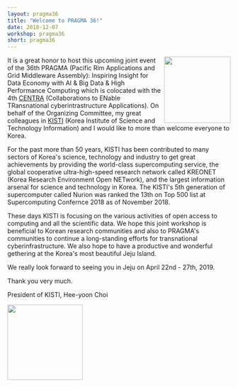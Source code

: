 ```yaml
---
layout: pragma36
title: "Welcome to PRAGMA 36!"
date: 2018-12-07
workshop: pragma36
short: pragma36
---
```


<p>
<img src="/images/pragma36/president-kisti.png" style="width:150px;" align="right"/>
</p>

It is a great honor to host this upcoming joint event of the 36th PRAGMA (Pacific Rim Applications and Grid Middleware Assembly): Inspiring Insight for Data Economy with AI & Big Data & High Performance Computing which is colocated with the 4th <a href="http://www.globalcentra.org/" target="new">CENTRA</a> (Collaborations to ENable TRansnational cyberintrastructure Applications). On behalf of the Organizing Committee, my great colleagues in <a href="https://www.kisti.re.kr/eng/" target="new">KISTI</a> (Korea Institute of Science and Technology Information) and I would like to more than welcome everyone to Korea.

For the past more than 50 years, KISTI has been contributed to many sectors of Korea's science, technology and 
industry to get great achievements by providing the world-class supercomputing service, the global cooperative 
ultra-high-speed research network called KREONET (Korea Research Environment Open NETwork), and the largest 
information arsenal for science and technology in Korea. The KISTI's 5th generation of supercomputer called 
Nurion was ranked the 13th on Top 500 list at Supercomputing Confernce 2018 as of November 2018.

These days KISTI is focusing on the various activities of open access to computing and all the scientific data. We hope 
this joint workshop is beneficial to Korean research communities and also to PRAGMA's communities to 
continue a long-standing efforts for transnational cyberinfrastructure. We also hope to have a productive and 
wonderful gethering at the Korea's most beautiful Jeju Island.

We really look forward to seeing you in Jeju on April 22nd - 27th, 2019.

Thank you very much. 

President of KISTI, Hee-yoon Choi


<img src="/images/pragma36/president-sig.png" style="width:170px;" align="left"/>
